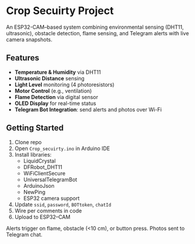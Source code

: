 # Crop Secuirty Project

An ESP32-CAM–based system combining environmental sensing (DHT11, ultrasonic), obstacle detection, flame sensing, and Telegram alerts with live camera snapshots.

## Features
- **Temperature & Humidity** via DHT11
- **Ultrasonic Distance** sensing
- **Light Level** monitoring (4 photoresistors)
- **Motor Control** (e.g., ventilation)
- **Flame Detection** via digital sensor
- **OLED Display** for real-time status
- **Telegram Bot Integration**: send alerts and photos over Wi-Fi

## Getting Started
1. Clone repo  
2. Open `Crop_secuirty.ino` in Arduino IDE  
3. Install libraries:  
   - LiquidCrystal  
   - DFRobot_DHT11  
   - WiFiClientSecure  
   - UniversalTelegramBot  
   - ArduinoJson  
   - NewPing  
   - ESP32 camera support  
4. Update `ssid`, `password`, `BOTtoken`, `chatId`  
5. Wire per comments in code  
6. Upload to ESP32–CAM  

Alerts trigger on flame, obstacle (<10 cm), or button press. Photos sent to Telegram chat.

